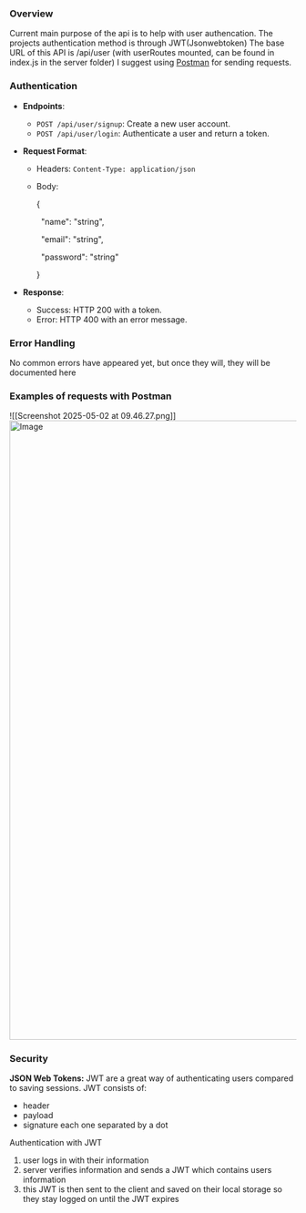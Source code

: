 ### Overview

Current main purpose of the api is to help with user authencation. The projects authentication method is through JWT(Jsonwebtoken)
The base URL of this API is /api/user (with userRoutes mounted, can be found in index.js in the server folder)
I suggest using [Postman](https://www.postman.com/) for sending requests.

### Authentication

- **Endpoints**:
    - `POST /api/user/signup`: Create a new user account.
    - `POST /api/user/login`: Authenticate a user and return a token.
- **Request Format**:
    - Headers: `Content-Type: application/json`
    - Body:
        
        {
        
          "name": "string",
        
          "email": "string",
        
          "password": "string"
        
        }
        
- **Response**:
    - Success: HTTP 200 with a token.
    - Error: HTTP 400 with an error message.


### Error Handling

No common errors have appeared yet, but once they will, they will be documented here

### Examples of requests with Postman

![[Screenshot 2025-05-02 at 09.46.27.png]]
<img width="1088" alt="Image" src="https://github.com/user-attachments/assets/106c59e0-74c0-4c5c-a41f-9f6be790f6c0" />

### Security

**JSON Web Tokens:**
JWT are a great way of authenticating users compared to saving sessions.
JWT consists of:
- header
- payload
- signature
each one separated by a dot

Authentication with JWT
1. user logs in with their information
2. server verifies information and sends a JWT which contains users information
3. this JWT is then sent to the client and saved on their local storage so they stay logged on until the JWT expires


